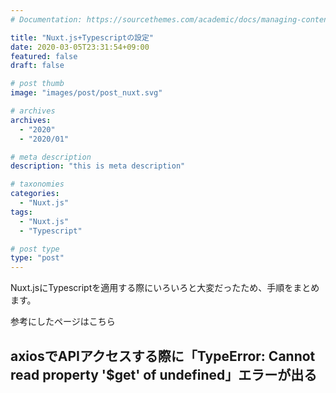 ```yaml
---
# Documentation: https://sourcethemes.com/academic/docs/managing-content/

title: "Nuxt.js+Typescriptの設定"
date: 2020-03-05T23:31:54+09:00
featured: false
draft: false

# post thumb
image: "images/post/post_nuxt.svg"

# archives
archives:
  - "2020"
  - "2020/01"

# meta description
description: "this is meta description"

# taxonomies
categories:
  - "Nuxt.js"
tags:
  - "Nuxt.js"
  - "Typescript"

# post type
type: "post"
---
```




Nuxt.jsにTypescriptを適用する際にいろいろと大変だったため、手順をまとめます。

参考にしたページはこちら


## axiosでAPIアクセスする際に「TypeError: Cannot read property '$get' of undefined」エラーが出る

